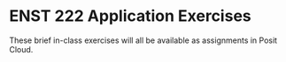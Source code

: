 # ENST 222 Application Exercises

These brief in-class exercises will all be available as assignments in Posit Cloud. 
